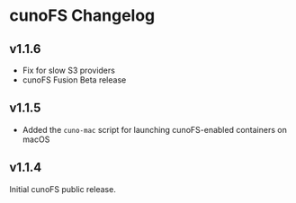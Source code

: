 # cunoFS Changelog
   
## v1.1.6
   
- Fix for slow S3 providers
- cunoFS Fusion Beta release
   
## v1.1.5
   
- Added the `cuno-mac` script for launching cunoFS-enabled containers on macOS
   
## v1.1.4

Initial cunoFS public release.

